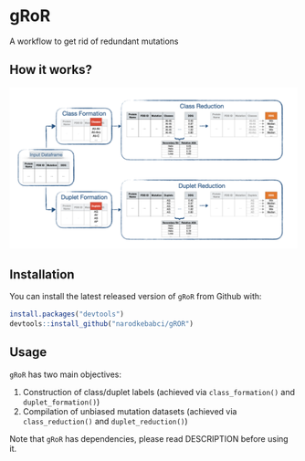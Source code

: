 # gRoR
A workflow to get rid of redundant mutations

## How it works?

![](w.png)
    
## Installation

You can install the latest released version of `gRoR` from Github with:

```R
install.packages("devtools")
devtools::install_github("narodkebabci/gROR")
```

## Usage

`gRoR` has two main objectives:

1. Construction of class/duplet labels (achieved via `class_formation()` and `duplet_formation()`)
2. Compilation of unbiased mutation datasets (achieved via `class_reduction()` and `duplet_reduction()`)

Note that `gRoR` has dependencies, please read DESCRIPTION before using it. 
